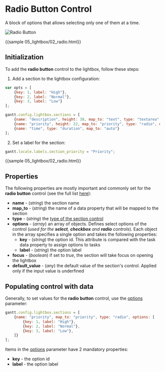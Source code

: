 Radio Button Control
=============

A block of options that allows selecting only one of them at a time.

![Radio Button](desktop/radiobutton_control.png)

{{sample 05_lightbox/02_radio.html}}

Initialization
----------------

To add the **radio button** control to the lightbox, follow these steps:

1) Add a section to the lightbox configuration:

~~~js
var opts = [
	{key: 1, label: "High"},
	{key: 2, label: "Normal"},
	{key: 3, label: "Low"}	                                    
];

gantt.config.lightbox.sections = [
	{name: "description", height: 38, map_to: "text", type: "textarea", focus: true},
	{name: "priority", height: 22, map_to: "priority", type: "radio", options: [opts]}, /*!*/
	{name: "time", type: "duration", map_to: "auto"}
];
~~~

2) Set a label for the section:

~~~js
gantt.locale.labels.section_priority = "Priority";
~~~
	        
{{sample 05_lightbox/02_radio.html}}


Properties
-------------

The following properties are mostly important and commonly set for the **radio button** control (see the full list [here](api/gantt_lightbox_config.md)):

- **name** - (*string*) the section name 
- **map_to** - (*string*) the name of a data property that will be mapped to the section
- **type** - (*string*) the [type of the section control](desktop/default_edit_form.md#lightboxcontrols)
- **options** - (*array*) an array of objects. Defines select options of the control (*used for the **select**, **checkbox** and **radio** controls*). Each object in the array specifies a single option and takes
the following properties:
	- **key** - (*string*) the option id. This attribute is compared with the task data property to assign options to tasks
	- **label** - (*string*) the option label
- **focus** - (*boolean*) if set to *true*, the section will take focus on opening the lightbox
- **default_value** - (*any*) the default value of the section's control. Applied only if the input value is underfined			


Populating control with data
-------------------------------

Generally, to set values for the **radio button** control, use the [options](api/gantt_lightbox_config.md) parameter:

~~~js
gantt.config.lightbox.sections = [		
	{name: "priority", map_to: "priority", type: "radio", options: [
		{key: 1, label: "High"},
		{key: 2, label: "Normal"},
		{key: 3, label: "Low"},
	]}		
];
~~~

Items in the [options](api/gantt_lightbox_config.md) parameter have 2 mandatory properties:

- **key** - the option id
- **label** - the option label
